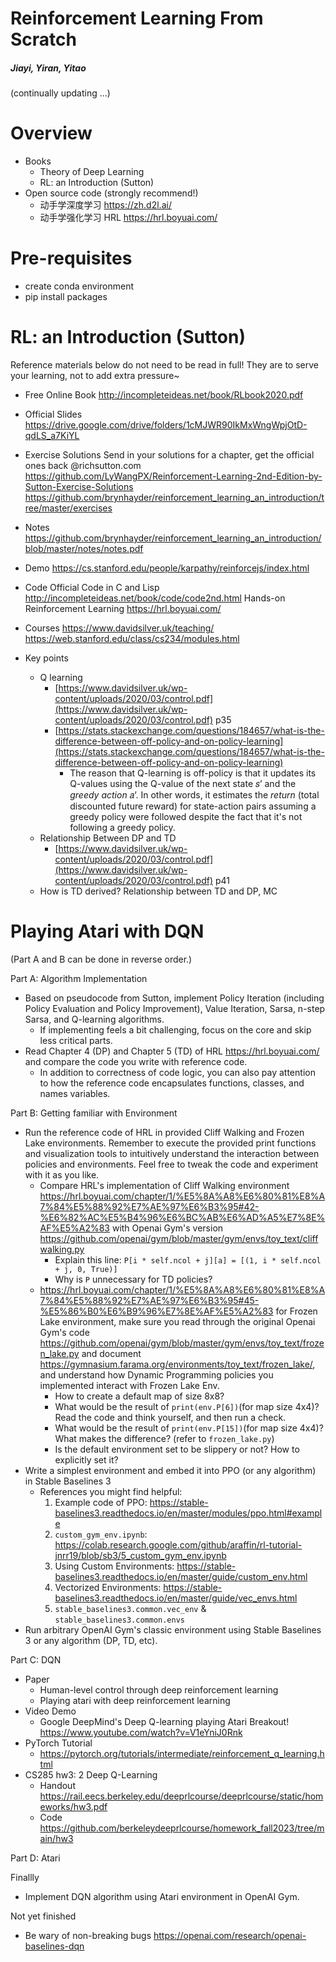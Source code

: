 # Reinforcement Learning From Scratch
##### Jiayi, Yiran, Yitao

(continually updating ...)
# Overview
- Books
	- Theory of Deep Learning
	- RL: an Introduction (Sutton)
- Open source code (strongly recommend!)
	- 动手学深度学习 https://zh.d2l.ai/
	- 动手学强化学习 HRL https://hrl.boyuai.com/

# Pre-requisites
- create conda environment
- pip install packages
# RL: an Introduction (Sutton)
Reference materials below do not need to be read in full! They are to serve your learning, not to add extra pressure~
- Free Online Book
http://incompleteideas.net/book/RLbook2020.pdf
- Official Slides
https://drive.google.com/drive/folders/1cMJWR90IkMxWngWpjOtD-qdLS_a7KiYL
- Exercise Solutions
Send in your solutions for a chapter, get the official ones back @richsutton.com
https://github.com/LyWangPX/Reinforcement-Learning-2nd-Edition-by-Sutton-Exercise-Solutions
https://github.com/brynhayder/reinforcement_learning_an_introduction/tree/master/exercises

- Notes
https://github.com/brynhayder/reinforcement_learning_an_introduction/blob/master/notes/notes.pdf

- Demo
https://cs.stanford.edu/people/karpathy/reinforcejs/index.html

- Code
Official Code in C and Lisp http://incompleteideas.net/book/code/code2nd.html
Hands-on Reinforcement Learning https://hrl.boyuai.com/

- Courses
https://www.davidsilver.uk/teaching/
https://web.stanford.edu/class/cs234/modules.html

- Key points
	- Q learning
	    - [https://www.davidsilver.uk/wp-content/uploads/2020/03/control.pdf](https://www.davidsilver.uk/wp-content/uploads/2020/03/control.pdf) p35
	    - [https://stats.stackexchange.com/questions/184657/what-is-the-difference-between-off-policy-and-on-policy-learning](https://stats.stackexchange.com/questions/184657/what-is-the-difference-between-off-policy-and-on-policy-learning)
	        - The reason that Q-learning is off-policy is that it updates its Q-values using the Q-value of the next state 𝑠’ and the _greedy action_ 𝑎’. In other words, it estimates the _return_ (total discounted future reward) for state-action pairs assuming a greedy policy were followed despite the fact that it's not following a greedy policy.
	- Relationship Between DP and TD
	    - [https://www.davidsilver.uk/wp-content/uploads/2020/03/control.pdf](https://www.davidsilver.uk/wp-content/uploads/2020/03/control.pdf) p41
	- How is TD derived? Relationship between TD and DP, MC

# Playing Atari with DQN

(Part A and B can be done in reverse order.)

Part A: Algorithm Implementation
- Based on pseudocode from Sutton, implement Policy Iteration (including Policy Evaluation and Policy Improvement), Value Iteration, Sarsa, n-step Sarsa, and Q-learning algorithms.
	- If implementing feels a bit challenging, focus on the core and skip less critical parts. 
- Read Chapter 4 (DP) and Chapter 5 (TD) of HRL https://hrl.boyuai.com/ and compare the code you write with reference code.
	- In addition to correctness of code logic, you can also pay attention to how the reference code encapsulates functions, classes, and names variables.


Part B: Getting familiar with Environment
- Run the reference code of HRL in provided Cliff Walking and Frozen Lake environments. Remember to execute the provided print functions and visualization tools to intuitively understand the interaction between policies and environments. Feel free to tweak the code and experiment with it as you like.
	- Compare HRL's implementation of Cliff Walking environment https://hrl.boyuai.com/chapter/1/%E5%8A%A8%E6%80%81%E8%A7%84%E5%88%92%E7%AE%97%E6%B3%95#42-%E6%82%AC%E5%B4%96%E6%BC%AB%E6%AD%A5%E7%8E%AF%E5%A2%83 with Openai Gym's version https://github.com/openai/gym/blob/master/gym/envs/toy_text/cliffwalking.py
		- Explain this line: `P[i * self.ncol + j][a] = [(1, i * self.ncol + j, 0, True)]`
		- Why is `P` unnecessary for TD policies?
	- https://hrl.boyuai.com/chapter/1/%E5%8A%A8%E6%80%81%E8%A7%84%E5%88%92%E7%AE%97%E6%B3%95#45-%E5%86%B0%E6%B9%96%E7%8E%AF%E5%A2%83 for Frozen Lake environment, make sure you read through the original Openai Gym's code https://github.com/openai/gym/blob/master/gym/envs/toy_text/frozen_lake.py and document https://gymnasium.farama.org/environments/toy_text/frozen_lake/, and understand how Dynamic Programming policies you implemented interact with Frozen Lake Env.
		- How to create a default map of size 8x8?
		- What would be the result of  `print(env.P[6])`(for map size 4x4)? Read the code and think yourself, and then run a check.
		- What would be the result of  `print(env.P[15])`(for map size 4x4)? What makes the difference? (refer to `frozen_lake.py`)
		- Is the default environment set to be slippery or not? How to explicitly set it?
- Write a simplest environment and embed it into PPO (or any algorithm) in Stable Baselines 3
	- References you might find helpful:
		1. Example code of PPO: https://stable-baselines3.readthedocs.io/en/master/modules/ppo.html#example
		2. `custom_gym_env.ipynb`: https://colab.research.google.com/github/araffin/rl-tutorial-jnrr19/blob/sb3/5_custom_gym_env.ipynb
		3. Using Custom Environments: https://stable-baselines3.readthedocs.io/en/master/guide/custom_env.html
		4. Vectorized Environments: https://stable-baselines3.readthedocs.io/en/master/guide/vec_envs.html
		5. `stable_baselines3.common.vec_env` & `stable_baselines3.common.envs`
- Run arbitrary OpenAI Gym's classic environment using Stable Baselines 3 or any algorithm (DP, TD, etc).

Part C: DQN
- Paper
	- Human-level control through deep reinforcement learning
	- Playing atari with deep reinforcement learning
- Video Demo
	- Google DeepMind's Deep Q-learning playing Atari Breakout! https://www.youtube.com/watch?v=V1eYniJ0Rnk
- PyTorch Tutorial
	- https://pytorch.org/tutorials/intermediate/reinforcement_q_learning.html
- CS285 hw3: 2 Deep Q-Learning
	- Handout https://rail.eecs.berkeley.edu/deeprlcourse/deeprlcourse/static/homeworks/hw3.pdf
	- Code https://github.com/berkeleydeeprlcourse/homework_fall2023/tree/main/hw3

Part D: Atari

Finallly
- Implement DQN algorithm using Atari environment in OpenAI Gym.

Not yet finished
- Be wary of non-breaking bugs https://openai.com/research/openai-baselines-dqn
